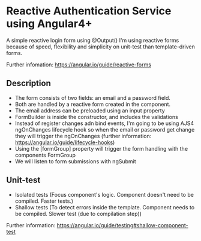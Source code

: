 # Reactive Authentication Service using Angular4+
A simple reactive login form using @Output()
I'm using reactive forms because of speed, flexibility and simplicity on unit-test than template-driven forms.

Further infomation:
https://angular.io/guide/reactive-forms


## Description
- The form consists of two fields: an email and a password field. 
- Both are handled by a reactive form created in the component.
- The email address can be preloaded using an input property
- FormBuilder is inside the constructor, and includes the validations
- Instead of register changes adn bind events, I'm going to be using AJS4 ngOnChanges lifecycle hook so when the
email or password get change they will trigger the ngOnChanges (further information: https://angular.io/guide/lifecycle-hooks)
- Using the [formGroup] property will trigger the form handling with the components FormGroup 
- We will listen to form submissions with ngSubmit

## Unit-test
- Isolated tests (Focus component's logic. Component doesn't need to be compiled. Faster tests.)
- Shallow tests (To detect errors inside the template. Component needs to be compiled. Slower test (due to compilation step))

Further information:
https://angular.io/guide/testing#shallow-component-test



